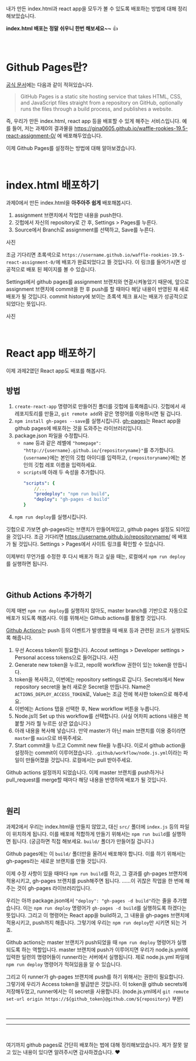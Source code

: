 내가 만든 index.html과 react app을 모두가 볼 수 있도록 배포하는 방법에 대해 정리해보았습니다.

**index.html 배포는 정말 쉬우니 한번 해보세요~~** :+1:

<br/>

# Github Pages란?
[공식 문서](https://docs.github.com/en/pages/getting-started-with-github-pages/about-github-pages)에는 다음과 같이 적혀있습니다.
> GitHub Pages is a static site hosting service that takes HTML, CSS, and JavaScript files straight from a repository on GitHub, optionally runs the files through a build process, and publishes a website.

즉, 우리가 만든 index.html, react app 등을 배포할 수 있게 해주는 서비스입니다.
예를 들어, 저는 과제0의 결과물을 https://gina0605.github.io/waffle-rookies-19.5-react-assignment-0/ 에 배포해두었습니다. 

이제 Github Pages를 설정하는 방법에 대해 알아보겠습니다.

<br/>

# index.html 배포하기
과제0에서 만든 index.html을 **아주아주 쉽게** 배포해봅시다.

1. assignment 브랜치에서 작업한 내용을 push한다.
1. 깃헙에서 자신의 repository로 간 후, Settings > Pages를 누른다.
1. Source에서 Branch로 assignment를 선택하고, Save를 누른다. 

사진

조금 기다리면 초록색으로 `https://username.github.io/waffle-rookies-19.5-react-assignment-0/`에 배포가 완료되었다고 뜰 것입니다.
이 링크를 들어가시면 성공적으로 배포 된 페이지를 볼 수 있습니다. 

Settings에서 github pages를 assignment 브랜치와 연결시켜놓았기 때문에,
앞으로 assignment 브랜치에 commit을 한 후 push를 할 때마다 해당 내용이 반영된 채 새로 배포가 될 것입니다.
commit history에 보이는 초록색 체크 표시는 배포가 성공적으로 되었다는 뜻입니다.

사진

<br/>

# React app 배포하기
이제 과제2였던 React app도 배포를 해봅시다.

## 방법
1. `create-react-app` 명령어로 만들어진 폴더를 깃헙에 등록해줍니다.
깃헙에서 새 레포지토리를 만들고, `git remote add`와 같은 명령어를 이용하시면 될 겁니다.
1. `npm install gh-pages --save`를 실행시킵니다.
[gh-pages](https://github.com/gitname/react-gh-pages)는 React app을 github pages에 배포하는 것을 도와주는 라이브러리입니다.
1. package.json 파일을 수정합니다.
    - `name` 등과 같은 레벨에 `"homepage": "http://{username}.github.io/{repositoryname}"`를 추가합니다.
    `{username}`에는 본인의 깃헙 아이디를 입력하고,
    `{repositoryname}`에는 본인의 깃헙 레포 이름을 입력하세요.
    - `scripts`에 아래 두 속성을 추가합니다.
        ```yaml
        "scripts": {
            //...
            "predeploy": "npm run build",
            "deploy": "gh-pages -d build"
        }
        ```
 1. `npm run deploy`를 실행시킵니다.
 
깃헙으로 가보면 gh-pages라는 브랜치가 만들어져있고, github pages 설정도 되어있을 것입니다.
조금 기다리면 https://username.github.io/repositoryname/ 에 배포가 될 것입니다.
Settings > Pages에서 사이트 링크를 확인할 수 있습니다.

이제부터 무언가를 수정한 후 다시 배포가 하고 싶을 때는, 로컬에서 `npm run deploy`를 실행하면 됩니다.

<br/>

## Github Actions 추가하기
이제 매번 `npm run deploy`를 실행하지 않아도, master branch를 기반으로 자동으로 배포가 되도록 해봅시다.
이를 위해서는 Github actions를 활용할 것입니다. 
 
[Github Actions](https://docs.github.com/en/actions/learn-github-actions/introduction-to-github-actions)는 push 등의 이벤트가 발생했을 때 배포 등과 관련된 코드가 실행되도록 해줍니다.

1. 우선 Access token이 필요합니다. Accout settings > Developer settings > Personal access tokens으로 들어갑니다. 
사진
1. Generate new token을 누르고, repo와 workflow 권한이 있는 token을 만듭니다.
1. token을 복사하고, 이번에는 repository settings로 갑니다.
Secrets에서 New repository secret을 눌러 새로운 Secret을 만듭니다.
Name은 `ACTIONS_DEPLOY_ACCESS_TOKEN`로, Value는 조금 전에 복사한 token으로 해주세요.
1. 이번에는 Actions 탭을 선택한 후, New workflow 버튼을 누릅니다. 
1. Node.js의 Set up this workflow를 선택합니다.
(사실 어차피 actions 내용은 복붙할 거라 뭘 누르든 상관 없습니다.)
1. 아래 내용을 복사해 넣습니다.
만약 master가 아닌 main 브랜치를 이용 중이라면 `master`를 `main`으로 바꿔주세요.
1. Start commit을 누르고 Commit new file을 누릅니다.
이로서 github action을 설정하는 commit이 이루어졌습니다.
`.github/workflow/node.js.yml`이라는 파일이 만들어졌을 것입니다.
로컬에서는 pull 받아주세요.

Github actions 설정까지 되었습니다.
이제 master 브랜치를 push하거나 pull_request를 merge할 때마다 해당 내용을 반영하여 배포가 될 것입니다.


<br/>

## 원리

과제2에서 우리는 index.html을 만들지 않았고, 대신 `src/` 폴더에 `index.js` 등의 파일이 위치하게 됩니다.
이를 배포에 적합하게 만들기 위해서는 `npm run build`를 실행하면 됩니다.
(궁금하면 직접 해보세요.
`build/` 폴더가 만들어질 겁니다.)

Github pages에는 이 `build/` 폴더만을 올려서 배포해야 합니다.
이를 하기 위해서는 gh-pages라는 새로운 브랜치를 만들 것입니다.

이제 수정 사항이 있을 때마다 `npm run build`를 하고,
그 결과를 gh-pages 브랜치에 적용시키고,
gh-pages 브랜치를 push해주면 됩니다.
......이 귀찮은 작업을 한 번에 해주는 것이 gh-pages 라이브러리입니다.

우리는 아까 package.json에서 `"deploy": "gh-pages -d build"`라는 줄을 추가했습니다.
이는 `npm run deploy` 명령어가 `gh-pages -d build`를 실행하도록 하겠다는 뜻입니다.
그리고 이 명령어는 React app을 build하고,
그 내용을 gh-pages 브랜치에 적용시키고, push까지 해줍니다.
그렇기에 우리는 `npm run deploy`만 시키면 되는 거죠.

Github actions는 master 브랜치가 push되었을 때 `npm run deploy` 명령어가 실행되도록 하는 역할입니다.
master 브랜치에 push가 이루어지면 우리가 node.js.yml에 입력한 일련의 명령어들이 runner라는 서버에서 실행됩니다.
제로 node.js.yml 파일에 `npm run deploy` 명령어가 적혀있음을 알 수 있습니다.

그리고 이 runner가 gh-pages 브랜치에 push를 하기 위해서는 권한이 필요합니다.
그렇기에 우리가 Access token을 발급받은 것입니다. 이 token을 github secrets에 저장해두었고,
runner에서는 이 secret을 사용합니다.
(node.js.yml에서 `git remote set-url origin https://${github_token}@github.com/${repository}` 부분)

<br/>

---
---

<br/>

여기까지 github pages로 간단히 배포하는 법에 대해 정리해보았습니다.
제가 잘못 알고 있는 내용이 있다면 알려주시면 감사하겠습니다. :heart:
